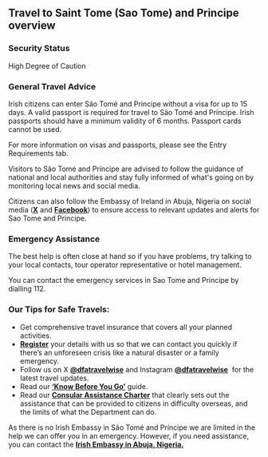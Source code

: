 ## Travel to Saint Tome (Sao Tome) and Principe overview

### **Security Status**

High Degree of Caution

### **General Travel Advice**

Irish citizens can enter São Tomé and Principe without a visa for up to 15 days. A valid passport is required for travel to São Tomé and Príncipe. Irish passports should have a minimum validity of 6 months. Passport cards cannot be used.

For more information on visas and passports, please see the Entry Requirements tab.

Visitors to São Tomé and Príncipe are advised to follow the guidance of national and local authorities and stay fully informed of what's going on by monitoring local news and social media.

Citizens can also follow the Embassy of Ireland in Abuja, Nigeria on social media ([**X**](https://twitter.com/IrlEmbNigeria) and [**Facebook**](https://www.facebook.com/embassyofirelandnigeria/)) to ensure access to relevant updates and alerts for Sao Tome and Principe.

### **Emergency Assistance**

The best help is often close at hand so if you have problems, try talking to your local contacts, tour operator representative or hotel management.

You can contact the emergency services in Sao Tome and Principe by dialling 112.

### **Our Tips for Safe Travels:**

* Get comprehensive travel insurance that covers all your planned activities.
* [**Register**](/en/dfa/overseas-travel/citizens-registration/) your details with us so that we can contact you quickly if there’s an unforeseen crisis like a natural disaster or a family emergency.
* Follow us on X [**@dfatravelwise**](https://www.twitter.com/DFATravelWise) and Instagram [**@dfatravelwise**](https://www.instagram.com/dfatravelwise/)  for the latest travel updates.
* Read our [**‘Know Before You Go’**](/en/dfa/overseas-travel/know-before-you-go/) guide.
* Read our [**Consular Assistance Charter**](https://www.ireland.ie/en/dfa/overseas-travel/assistance-abroad/consular-assistance-charter/) that clearly sets out the assistance that can be provided to citizens in difficulty overseas, and the limits of what the Department can do.

As there is no Irish Embassy in São Tomé and Príncipe we are limited in the help we can offer you in an emergency. However, if you need assistance, you can contact the [**Irish Embassy in Abuja, Nigeria.**](/en/nigeria/abuja/)